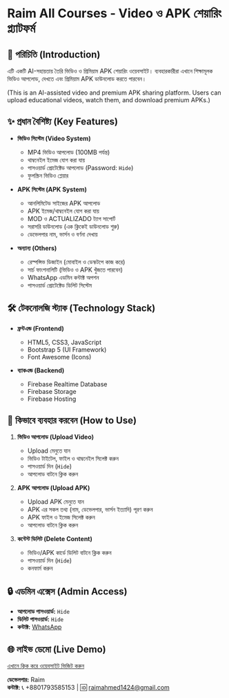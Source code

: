 # Raim All Courses - Video ও APK শেয়ারিং প্ল্যাটফর্ম

## 📌 পরিচিতি (Introduction)
এটি একটি AI-সহায়তায় তৈরি ভিডিও ও প্রিমিয়াম APK শেয়ারিং ওয়েবসাইট। ব্যবহারকারীরা এখানে শিক্ষামূলক ভিডিও আপলোড, দেখতে এবং প্রিমিয়াম APK ডাউনলোড করতে পারবেন।

(This is an AI-assisted video and premium APK sharing platform. Users can upload educational videos, watch them, and download premium APKs.)

## ✨ প্রধান বৈশিষ্ট্য (Key Features)
- **ভিডিও সিস্টেম (Video System)**
  - MP4 ভিডিও আপলোড (100MB পর্যন্ত)
  - থাম্বনেইল ইমেজ যোগ করা যায়
  - পাসওয়ার্ড প্রোটেক্টেড আপলোড (Password: `Hide`)
  - ফুলস্ক্রিন ভিডিও প্লেয়ার

- **APK সিস্টেম (APK System)**
  - আনলিমিটেড সাইজের APK আপলোড
  - APK ইমেজ/থাম্বনেইল যোগ করা যায়
  - MOD ও ACTUALIZADO ট্যাগ সাপোর্ট
  - সরাসরি ডাউনলোড (এক ক্লিকেই ডাউনলোড শুরু)
  - ডেভেলপার নাম, ভার্সন ও বর্ণনা দেখায়

- **অন্যান্য (Others)**
  - রেস্পন্সিভ ডিজাইন (মোবাইল ও ডেস্কটপে কাজ করে)
  - সার্চ ফাংশনালিটি (ভিডিও ও APK খুঁজতে পারবেন)
  - WhatsApp এডমিন কন্টাক্ট অপশন
  - পাসওয়ার্ড প্রোটেক্টেড ডিলিট সিস্টেম

## 🛠️ টেকনোলজি স্ট্যাক (Technology Stack)
- **ফ্রন্টএন্ড (Frontend)**
  - HTML5, CSS3, JavaScript
  - Bootstrap 5 (UI Framework)
  - Font Awesome (Icons)

- **ব্যাকএন্ড (Backend)**
  - Firebase Realtime Database
  - Firebase Storage
  - Firebase Hosting

## 🚀 কিভাবে ব্যবহার করবেন (How to Use)
1. **ভিডিও আপলোড (Upload Video)**
   - Upload মেনুতে যান
   - ভিডিও টাইটেল, ফাইল ও থাম্বনেইল সিলেক্ট করুন
   - পাসওয়ার্ড দিন (`Hide`)
   - আপলোড বাটনে ক্লিক করুন

2. **APK আপলোড (Upload APK)**
   - Upload APK মেনুতে যান
   - APK এর সকল তথ্য (নাম, ডেভেলপার, ভার্সন ইত্যাদি) পূরণ করুন
   - APK ফাইল ও ইমেজ সিলেক্ট করুন
   - আপলোড বাটনে ক্লিক করুন

3. **কন্টেন্ট ডিলিট (Delete Content)**
   - ভিডিও/APK কার্ডে ডিলিট বাটনে ক্লিক করুন
   - পাসওয়ার্ড দিন (`Hide`)
   - কনফার্ম করুন

## 🔒 এডমিন এক্সেস (Admin Access)
- **আপলোড পাসওয়ার্ড:** `Hide`
- **ডিলিট পাসওয়ার্ড:** `Hide`
- **কন্টাক্ট:** [WhatsApp](https://wa.me/8801793585153)

## 🌐 লাইভ ডেমো (Live Demo)
[এখানে ক্লিক করে ওয়েবসাইট ভিজিট করুন](https://raimallcourses.github.io/Raimallcourses/)

**ডেভেলপার:** Raim  
**কন্টাক্ট:** 📞 +8801793585153 | 🆔 raimahmed1424@gmail.com

<!--
**Raimallcourses/Raimallcourses** is a ✨ _special_ ✨ repository because its `README.md` (this file) appears on your GitHub profile.

Here are some ideas to get you started:

- 🔭 I’m currently working on ...
- 🌱 I’m currently learning ...
- 👯 I’m looking to collaborate on ...
- 🤔 I’m looking for help with ...
- 💬 Ask me about ...
- 📫 How to reach me: ...
- 😄 Pronouns: ...
- ⚡ Fun fact: ...
-->
